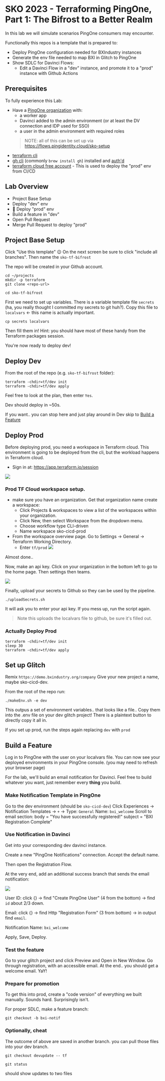 # SKO 2023 - Terraforming PingOne, Part 1: The Bifrost to a Better Realm

In this lab we will simulate scenarios PingOne consumers may encounter.

Functionally this repos is a template that is prepared to:
- Deploy PingOne configuration needed for BXIndustry instances
- Generate the env file needed to map BXI in Glitch to PingOne
- Show SDLC for Davinci Flows:
  - Edit a Davinci Flow in a "dev" instance, and promote it to a "prod" instance with Github Actions

## Prerequisites

To fully experience this Lab:
- Have a [PingOne organization](https://www.pingidentity.com/en/try-ping.html) with:
  - a worker app
  - Davinci added to the admin environment (or at least the DV connection and IDP used for SSO)
  - a user in the admin environment with required roles
  > NOTE: all of this can be set up via https://flows.pingidentity.cloud/sko-setup
- [terraform cli](https://developer.hashicorp.com/terraform/tutorials/aws-get-started/install-cli)
- [gh cli](https://cli.github.com/manual/installation) (commonly `brew install gh`) installed and [auth'd](https://cli.github.com/manual/gh_auth_login)
- [terraform cloud free account](https://app.terraform.io/public/signup/account) - This is used to deploy the "prod" env from CI/CD

## Lab Overview

- Project Base Setup
- Deploy "dev" env
- :rocket: Deploy "prod" env
- Build a feature in "dev"
- Open Pull Request
- Merge Pull Request to deploy "prod"

## Project Base Setup
Click "Use this template" :wink:
On the next screen be sure to click "include all branches". Then name the `sko-tf-bifrost`

The repo will be created in your Github account. 

```
cd ~/projects
mkdir -p terraform
git clone <repo-url>
```

```
cd sko-tf-bifrost
```

First we need to set up variables. There is a variable template file `secrets` (ha, you really thought I committed my secrets to git huh?). Copy this file to `localvars` <- this name is actually important.

```
cp secrets localvars
```

Then fill them in! Hint: you should have most of these handy from the Terraform packages session.

You're now ready to deploy dev!

## Deploy Dev

From the root of the repo (e.g. `sko-tf-bifrost` folder):

```
terraform -chdir=tf/dev init
terraform -chdir=tf/dev apply
```

Feel free to look at the plan, then enter `Yes`. 

Dev should deploy in ~50s. 

If you want.. you can stop here and just play around in Dev skip to [Build a Feature](#build-a-feature)


## Deploy Prod

Before deploying prod, you need a workspace in Terraform cloud. This environment is going to be deployed from the cli, but the workload happens in Terraform cloud.

- Sign in at: https://app.terraform.io/session

![](images/tf-cloud-orgs.png)

### Prod TF Cloud workspace setup.

- make sure you have an organization. Get that organization name create a workspace:
  - Click Projects & workspaces to view a list of the workspaces within your organization.
  - Click New, then select Workspace from the dropdown menu.
  - Choose workflow type CLI-driven
  - Name workspace sko-cicd-prod
- From the workspace overview page. Go to Settings -> General -> Terraform Working Directory. 
    - Enter `tf/prod`
![](images/working-directory.png)

Almost done..

Now, make an api key. 
Click on your organization in the bottom left to go to the home page.
Then settings then teams.

![](images/team-api-token.png)

Finally, upload your secrets to Github so they can be used by the pipeline. 

```
./uploadSecrets.sh
```

It will ask you to enter your api key. If you mess up, run the script again. 
> Note this uploads the localvars file to github, be sure it's filled out. 

### Actually Deploy Prod

```
terraform -chdir=tf/dev init
sleep 30
terraform -chdir=tf/dev apply
```

## Set up Glitch

Remix `https://demo.bxindustry.org/company`
Give your new project a name, maybe sko-cicd-dev.

From the root of the repo run:

```
./makeEnv.sh -e dev
```

This outpus a set of environment variables.. that looks like a file..
Copy them into the .env file on your dev glitch project!
There is a plaintext button to directly copy it all in. 

If you set up prod, run the steps again replacing `dev` with `prod`

## Build a Feature

Log in to PingOne with the user on your localvars file. 
You can now see your deployed environments in your PingOne console.
(you may need to refresh your browser page)

For the lab, we'll build an email notification for Davinci. 
Feel free to build whatever you want, just remember every **thing** you build. 


### Make Notification Template in PingOne

Go to the dev environment (should be `sko-cicd-dev`)
Click Experiences -> Notification Templates -> `+` -> Type: `General` Name: `bxi_welcome`
Scroll to email section:
body    = "You have successfully registered!"
subject = "BXI Registration Complete"

### Use Notification in Davinci

Get into your corresponding dev davinci instance. 

Create a new "PingOne Notifications" connection. Accept the default name.

Then open the Registration Flow. 

At the very end, add an additional success branch that sends the email notification: 

![](images/dv-notification.png)

User ID: 
click {} -> find "Create PingOne User" (4 from the bottom) -> find `id` about 2/3 down.

Email:
click {} -> find Http "Registration Form" (3 from bottom) -> in output find `email`.

Notification Name: 
`bxi_welcome`

Apply, Save, Deploy. 

### Test the feature

Go to your glitch project and click Preview and Open in New Window. 
Go through registration, with an accessible email. 
At the end.. you should get a welcome email. YaY!

### Prepare for promotion

To get this into prod, create a "code version" of everything we built manually. 
Sounds hard. Surprisingly isn't.

For proper SDLC, make a feature branch:

```
git checkout -b bxi-notif
```

### Optionally, cheat

The outcome of above are saved in another branch. you can pull those files into your dev branch. 

```
git checkout devupdate -- tf
```

```
git status
```

should show updates to two files